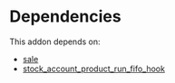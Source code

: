 # Dependencies

This addon depends on:

- [sale](../../../../../oca-ocb-sale/odoo-bringout-oca-ocb-sale)
- [stock_account_product_run_fifo_hook](../../../../odoo-bringout-oca-stock-logistics-workflow-stock_account_product_run_fifo_hook)
